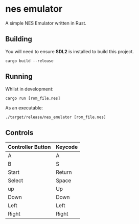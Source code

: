 # nes emulator

A simple NES Emulator written in Rust.

## Building
You will need to ensure **SDL2** is installed to build this project.
```
cargo build --release
```

## Running
Whilst in development:
```
cargo run [rom_file.nes]
```

As an executable:
```
./target/release/nes_emulator [rom_file.nes]
```

## Controls

| Controller Button        | Keycode       |
| ------------------------ | ------------- |
| A     | A    |
| B     | S    |
| Start | Return |
| Select| Space |
| up    | Up   |
| Down  | Down |
| Left  | Left |
| Right | Right|
